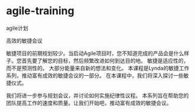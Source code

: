 # agile-training

agile计划

高效的敏捷会议

敏捷项目的前期规划较少。当启动Agile项目时，您不知道完成的产品会是什么样子。您首先要了解您的目标，然后频繁改进如何到达目的地。 敏捷是适应性的，而不是预测性的。 大部分能量来自新的想法和变化。 本课程是Lynda的敏捷工作系列，推动富有成效的敏捷会议的一部分。 在本课程中，我们将深入探讨一些敏捷仪式。

我们将进一步参与规划会议，并讨论如何实施纪律性议程。 本系列旨在帮助您的团队提高工作的速度和质量。让我们开始吧，推动富有成效的敏捷会议。
